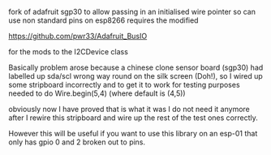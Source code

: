fork of adafruit sgp30 to allow passing in an initialised wire pointer so can use non standard pins on esp8266 requires the modified

https://github.com/pwr33/Adafruit_BusIO

for the mods to the I2CDevice class

Basically problem arose because a chinese clone sensor board (sgp30) had labelled up sda/scl wrong way round on the silk screen (Doh!), so I wired up some stripboard incorrectly and to get it to work for testing purposes needed to do Wire.begin(5,4) (where default is (4,5))

obviously now I have proved that is what it was I do not need it anymore after I rewire this stripboard and wire up the rest of the test ones correctly.

However this will be useful if you want to use this library on an esp-01 that only has gpio 0 and 2 broken out to pins.

